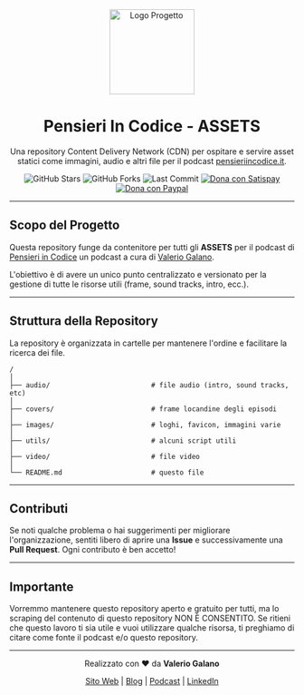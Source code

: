 <div align="center">
  <img src="https://raw.githubusercontent.com/valeriogalano/pensieriincodice-assets/main/images/pensieriincodice-logo-telegram-community.png" alt="Logo Progetto" width="150"/>
  <h1>Pensieri In Codice - ASSETS</h1>
  <p>
    Una repository Content Delivery Network (CDN) per ospitare e servire asset statici come immagini, audio e altri file per il podcast <a href="https://pensieriincodice.it/">pensieriincodice.it</a>.
  </p>
  
  <p>
    <img src="https://img.shields.io/github/stars/valeriogalano/pensieriincodice-assets?style=for-the-badge" alt="GitHub Stars"/>
    <img src="https://img.shields.io/github/forks/valeriogalano/pensieriincodice-assets?style=for-the-badge" alt="GitHub Forks"/>
    <img src="https://img.shields.io/github/last-commit/valeriogalano/pensieriincodice-assets?style=for-the-badge" alt="Last Commit"/>
    <a href="https://www.satispay.com/en-it/qrcode/?qrcode=https%3A%2F%2Fwww.satispay.com%2Fdownload%2Fqrcode%2FS6Y-CON--EC548199-5F32-4BD6-AAF5-73A999744E56" target="_blank" rel="noopener noreferrer"><img src="https://img.shields.io/badge/dona con-Satispay-E62E1A?style=for-the-badge&logo=satispay&logoColor=white" alt="Dona con Satispay"></a>
    <a href="https://www.paypal.com/donate/?hosted_button_id=HRKMD7X43R7SS" target="_blank" rel="noopener noreferrer"><img src="https://img.shields.io/badge/dona con-Paypal-00457C?style=for-the-badge&logo=paypal&logoColor=white" alt="Dona con Paypal"></a>
  </p>
</div>

---

## Scopo del Progetto

Questa repository funge da contenitore per tutti gli **ASSETS** per il podcast di [Pensieri in Codice](https://pensieriincodice.it/)
un podcast a cura di [Valerio Galano](https://valeriogalano.it/). 

L'obiettivo è di avere un unico punto centralizzato e versionato per la gestione di tutte le risorse utili 
(frame, sound tracks, intro, ecc.).

---

## Struttura della Repository

La repository è organizzata in cartelle per mantenere l'ordine e facilitare la ricerca dei file.

```
/
│
├── audio/                         # file audio (intro, sound tracks, etc)
│
├── covers/                        # frame locandine degli episodi
│
├── images/                        # loghi, favicon, immagini varie
│
├── utils/                         # alcuni script utili
│
├── video/                         # file video
│
└── README.md                      # questo file
```

---

## Contributi

Se noti qualche problema o hai suggerimenti per migliorare l'organizzazione, sentiti libero di aprire una **Issue**
e successivamente una **Pull Request**. Ogni contributo è ben accetto!

---

## Importante

Vorremmo mantenere questo repository aperto e gratuito per tutti,
ma lo scraping del contenuto di questo repository NON È CONSENTITO.
Se ritieni che questo lavoro ti sia utile e vuoi utilizzare qualche risorsa,
ti preghiamo di citare come fonte il podcast e/o questo repository.

---

<div align="center">
  <p>
    Realizzato con ❤️ da <strong>Valerio Galano</strong>
  </p>
  <p>
    <a href="https://valeriogalano.it/">Sito Web</a> | 
    <a href="https://daredevel.com/">Blog</a> | 
    <a href="https://pensieriincodice.it/">Podcast</a> | 
    <a href="https://www.linkedin.com/in/valeriogalano/">LinkedIn</a>
  </p>
</div>